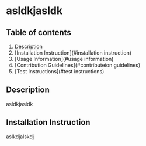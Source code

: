# asldkjasldk

  ## Table of contents
  1. [Description](#description)
  2. [Installation Instruction](#installation instruction)
  3. [Usage Information](#usage information)
  4. [Contribution Guidelines](#contributeion guidelines)
  5. [Test Instructions](#test instructions)

  ## Description
  asldkjasldk

  ## Installation Instruction
  aslkdjalskdj

